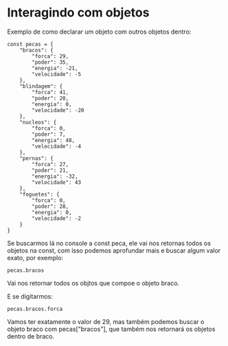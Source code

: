 # Interagindo com objetos

Exemplo de como declarar um objeto com outros objetos dentro:

    const pecas = {
        "bracos": {
            "forca": 29,
            "poder": 35,
            "energia": -21,
            "velocidade": -5
        },
        "blindagem": {
            "forca": 41,
            "poder": 20,
            "energia": 0,
            "velocidade": -20
        },
        "nucleos": {
            "forca": 0,
            "poder": 7,
            "energia": 48,
            "velocidade": -4
        },
        "pernas": {
            "forca": 27,
            "poder": 21,
            "energia": -32,
            "velocidade": 43
        },
        "foguetes": {
            "forca": 0,
            "poder": 28,
            "energia": 0,
            "velocidade": -2
        }
    }

Se buscarmos lá no console a const peca, ele vai nos retornas todos os objetos na const, com isso podemos aprofundar mais e buscar algum valor exato, por exemplo:

    pecas.bracos

Vai nos retornar todos os objtos que compoe o objeto braco.

E se digitarmos:

    pecas.bracos.forca

Vamos ter exatamente o valor de 29, mas também podemos buscar o objeto braco com pecas["bracos"], que também nos retornará os objetos dentro de braco.

